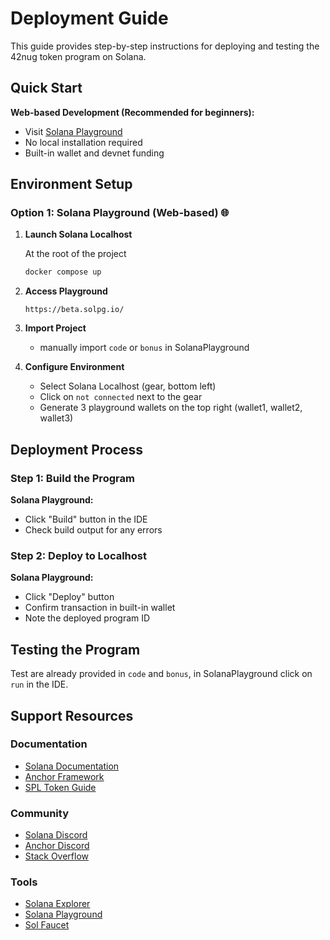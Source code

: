 # Deployment Guide

This guide provides step-by-step instructions for deploying and testing the 42nug token program on Solana.

## Quick Start

**Web-based Development (Recommended for beginners):**
- Visit [Solana Playground](https://beta.solpg.io/)
- No local installation required
- Built-in wallet and devnet funding

## Environment Setup

### Option 1: Solana Playground (Web-based) 🌐

1. **Launch Solana Localhost** 

    At the root of the project 
    ```bash
    docker compose up
    ```

1. **Access Playground**
   ```
   https://beta.solpg.io/
   ```

2. **Import Project**
   - manually import `code` or `bonus` in SolanaPlayground

3. **Configure Environment**
   - Select Solana Localhost (gear, bottom left)
   - Click on `not connected` next to the gear
   - Generate 3 playground wallets on the top right (wallet1, wallet2, wallet3)

## Deployment Process

### Step 1: Build the Program

**Solana Playground:**
- Click "Build" button in the IDE
- Check build output for any errors

### Step 2: Deploy to Localhost

**Solana Playground:**
- Click "Deploy" button
- Confirm transaction in built-in wallet
- Note the deployed program ID

## Testing the Program

Test are already provided in `code` and `bonus`, in SolanaPlayground click on `run` in the IDE.

## Support Resources

### Documentation
- [Solana Documentation](https://docs.solana.com/)
- [Anchor Framework](https://book.anchor-lang.com/)
- [SPL Token Guide](https://spl.solana.com/token)

### Community
- [Solana Discord](https://discord.gg/solana)
- [Anchor Discord](https://discord.gg/anchor)
- [Stack Overflow](https://stackoverflow.com/questions/tagged/solana)

### Tools
- [Solana Explorer](https://explorer.solana.com/)
- [Solana Playground](https://beta.solpg.io/)
- [Sol Faucet](https://faucet.solana.com/)
